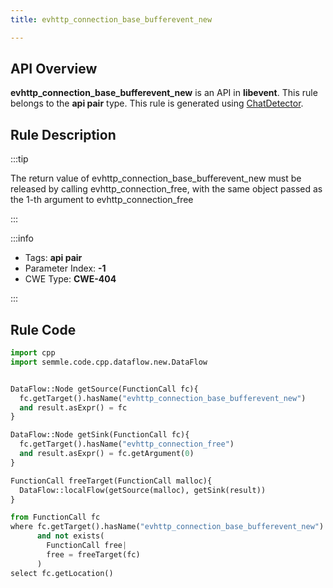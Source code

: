 ```yaml
---
title: evhttp_connection_base_bufferevent_new

---
```



## API Overview
**evhttp_connection_base_bufferevent_new** is an API in **libevent**. This rule belongs to the **api pair** type. This rule is generated using [ChatDetector](../../tools/ChatDetector).
## Rule Description

:::tip

The return value of evhttp_connection_base_bufferevent_new must be released by calling evhttp_connection_free, with the same object passed as the 1-th argument to evhttp_connection_free

:::

:::info

- Tags: **api pair**
- Parameter Index: **-1**
- CWE Type: **CWE-404**

:::

## Rule Code
```python
import cpp
import semmle.code.cpp.dataflow.new.DataFlow


DataFlow::Node getSource(FunctionCall fc){
  fc.getTarget().hasName("evhttp_connection_base_bufferevent_new")
  and result.asExpr() = fc
}

DataFlow::Node getSink(FunctionCall fc){
  fc.getTarget().hasName("evhttp_connection_free")
  and result.asExpr() = fc.getArgument(0)
}

FunctionCall freeTarget(FunctionCall malloc){
  DataFlow::localFlow(getSource(malloc), getSink(result))
}

from FunctionCall fc
where fc.getTarget().hasName("evhttp_connection_base_bufferevent_new")
      and not exists(
        FunctionCall free| 
        free = freeTarget(fc)
      )
select fc.getLocation()

```